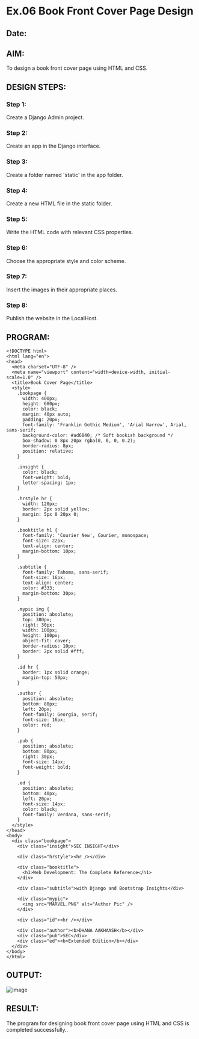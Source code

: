 # Ex.06 Book Front Cover Page Design
## Date:

## AIM:
To design a book front cover page using HTML and CSS.

## DESIGN STEPS:

### Step 1:
Create a Django Admin project.

### Step 2:
Create an app in the Django interface.

### Step 3:
Create a folder named 'static' in the app folder.

### Step 4:
Create a new HTML file in the static folder.

### Step 5:
Write the HTML code with relevant CSS properties.

### Step 6:
Choose the appropriate style and color scheme.

### Step 7:
Insert the images in their appropriate places.

### Step 8:
Publish the website in the LocalHost.

## PROGRAM:
```
<!DOCTYPE html>
<html lang="en">
<head>
  <meta charset="UTF-8" />
  <meta name="viewport" content="width=device-width, initial-scale=1.0" />
  <title>Book Cover Page</title>
  <style>
    .bookpage {
      width: 400px;
      height: 600px;
      color: black;
      margin: 40px auto;
      padding: 20px;
      font-family: 'Franklin Gothic Medium', 'Arial Narrow', Arial, sans-serif;
      background-color: #ad6840; /* Soft bookish background */
      box-shadow: 0 8px 20px rgba(0, 0, 0, 0.2);
      border-radius: 8px;
      position: relative;
    }

    .insight {
      color: black;
      font-weight: bold;
      letter-spacing: 1px;
    }

    .hrstyle hr {
      width: 120px;
      border: 2px solid yellow;
      margin: 5px 0 20px 0;
    }

    .booktitle h1 {
      font-family: 'Courier New', Courier, monospace;
      font-size: 22px;
      text-align: center;
      margin-bottom: 10px;
    }

    .subtitle {
      font-family: Tahoma, sans-serif;
      font-size: 16px;
      text-align: center;
      color: #333;
      margin-bottom: 30px;
    }

    .mypic img {
      position: absolute;
      top: 380px;
      right: 30px;
      width: 100px;
      height: 100px;
      object-fit: cover;
      border-radius: 10px;
      border: 2px solid #fff;
    }

    .id hr {
      border: 1px solid orange;
      margin-top: 50px;
    }

    .author {
      position: absolute;
      bottom: 80px;
      left: 20px;
      font-family: Georgia, serif;
      font-size: 16px;
      color: red;
    }

    .pub {
      position: absolute;
      bottom: 80px;
      right: 30px;
      font-size: 14px;
      font-weight: bold;
    }

    .ed {
      position: absolute;
      bottom: 40px;
      left: 20px;
      font-size: 14px;
      color: black;
      font-family: Verdana, sans-serif;
    }
  </style>
</head>
<body>
  <div class="bookpage">
    <div class="insight">SEC INSIGHT</div>

    <div class="hrstyle"><hr /></div>

    <div class="booktitle">
      <h1>Web Development: The Complete Reference</h1>
    </div>

    <div class="subtitle">with Django and Bootstrap Insights</div>

    <div class="mypic">
      <img src="MARVEL.PNG" alt="Author Pic" />
    </div>

    <div class="id"><hr /></div>

    <div class="author"><b>DHANA AAKHAASH</b></div>
    <div class="pub">SEC</div>
    <div class="ed"><b>Extended Edition</b></div>
  </div>
</body>
</html>
```


## OUTPUT:
![image](https://github.com/user-attachments/assets/d0570cf0-7034-4685-a384-7214b9137596)


## RESULT:
The program for designing book front cover page using HTML and CSS is completed successfully..
